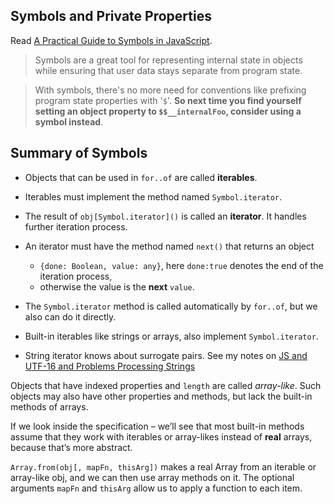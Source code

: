 ## Symbols and Private Properties

Read [A Practical Guide to Symbols in JavaScript](https://thecodebarbarian.com/a-practical-guide-to-symbols-in-javascript.html).

> Symbols are a great tool for representing internal state in objects while ensuring that user data stays separate from program state. 

> With symbols, there's no more need for conventions like prefixing program state properties with '`$`'. **So next time you find yourself setting an object property to `$$__internalFoo`, consider using a symbol instead**.

## Summary of Symbols

- Objects that can be used in `for..of` are called **iterables**.

- Iterables must implement the method named `Symbol.iterator`.

- The result of `obj[Symbol.iterator]()` is called an **iterator**. It handles further iteration process.

- An iterator must have the method named `next()` that returns an object 
  - `{done: Boolean, value: any}`, here `done:true` denotes the end of the iteration process, 
  - otherwise the value is the **next** `value`.

- The `Symbol.iterator` method is called automatically by `for..of`, but we also can do it directly.

- Built-in iterables like strings or arrays, also implement `Symbol.iterator`.

- String iterator knows about surrogate pairs. See my notes on [JS and UTF-16 and Problems Processing Strings](https://ull-esit-pl.netlify.app/temas/expresiones-regulares-y-analisis-lexico/unicode-utf-16-and-js.html#js-and-utf-16-and-problems-processing-strings)

Objects that have indexed properties and `length` are called *array-like*. Such objects may also have other properties and methods, but lack the built-in methods of arrays.

If we look inside the specification – we’ll see that most built-in methods assume that they work with iterables or array-likes instead of **real** arrays, because that’s more abstract.

`Array.from(obj[, mapFn, thisArg])` makes a real Array from an iterable or array-like obj, and we can then use array methods on it. The optional arguments `mapFn` and `thisArg` allow us to apply a function to each item.